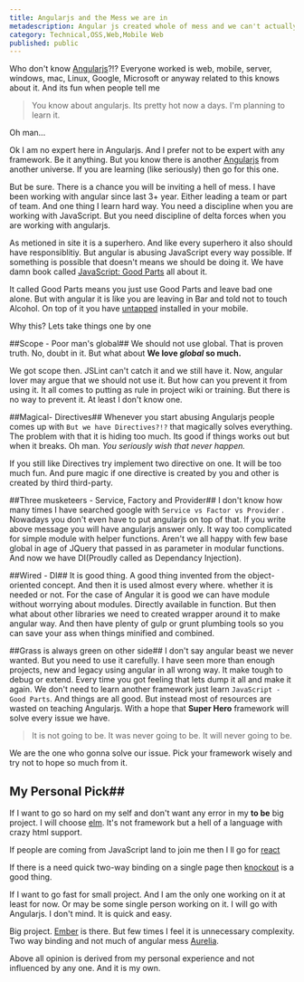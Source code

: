 ```yaml
---
title: Angularjs and the Mess we are in
metadescription: Angular js created whole of mess and we can't actually get out of it. 
category: Technical,OSS,Web,Mobile Web
published: public
---
```

Who don't know [Angularjs](https://angularjs.org/)?!? Everyone worked is web, mobile, server, windows, mac, Linux, Google, Microsoft or anyway related to this knows about it. And its fun when people tell me

> You know about angularjs. Its pretty hot now a days. I'm planning to learn it. 

Oh man...

<!--excerpt-->

Ok I am no expert here in Angularjs. And I prefer not to be expert with any framework. Be it anything. But you know there is another [Angularjs](https://angular.io/) from another universe. If you are learning (like seriously) then go for this one. 

But be sure. There is a chance you will be inviting a hell of mess. I have been working with angular since last 3+ year. Either leading a team or part of team. And one thing I learn hard way. You need a discipline when you are working with JavaScript. But you need discipline of delta forces when you are working with angularjs. 

As metioned in site it is a superhero. And like every superhero it also should have responsiblitiy. But angular is abusing JavaScript every way possible. If something is possible that doesn't means we should be doing it. We have damn book called [JavaScript: Good Parts](http://shop.oreilly.com/product/9780596517748.do) all about it.

It called Good Parts means you just use Good Parts and leave bad one alone. But with angular it is like you are leaving in Bar and told not to touch Alcohol. On top of it you have [untapped](https://play.google.com/store/apps/details?id=com.untappdllc.app&hl=en) installed in your mobile.

Why this? Lets take things one by one

##Scope - Poor man's global##
We should not use global. That is proven truth. No, doubt in it. But what about **We love *global* so much.**

We got scope then. JSLint can't catch it and we still have it. Now, angular lover may argue that we should not use it. But how can you prevent it from using it. It all comes to putting as rule in project wiki or training. But there is no way to prevent it. At least I don't know one. 

##Magical- Directives##
Whenever you start abusing Angularjs people comes up with `But we have Directives?!?` that magically solves everything. The problem with that it is hiding too much. Its good if things works out but when it breaks. Oh man. *You seriously wish that never happen.*

If you still like Directives try implement two directive on one. It will be too much fun. And pure magic if one directive is created by you and other is created by third third-party. 

##Three musketeers - Service, Factory and Provider##
I don't know how many times I have searched google with `Service vs Factor vs Provider` . Nowadays you don't even have to put angularjs on top of that. If you write above message you will have angularjs answer only. It way too complicated for simple module with helper functions. Aren't we all happy with few base global in age of JQuery that passed in as parameter in modular functions. And now we have DI(Proudly called as Dependancy Injection). 

##Wired - DI##
It is good thing. A good thing invented from the object-oriented concept. And then it is used almost every where. whether it is needed or not. For the case of Angular it is good we can have module without worrying about modules. Directly available in function. But then what about other libraries we need to created wrapper around it to make angular way. And then have plenty of gulp or grunt plumbing tools so you can save your ass when things minified and combined.

##Grass is always green on other side##
I don't say angular beast we never wanted. But you need to use it carefully. I have seen more than enough projects, new and legacy using angular in all wrong way. It make tough to debug or extend. Every time you got feeling that lets dump it all and make it again. We don't need to learn another framework just learn `JavaScript - Good Parts`. And things are all good. But instead most of resources are wasted on teaching Angularjs. With a hope that **Super Hero** framework will solve every issue we have. 

> It is not going to be. It was never going to be. It will never going to be.

We are the one who gonna solve our issue. Pick your framework wisely and try not to hope so much from it. 

## My Personal Pick##
If I want to go so hard on my self and don't want any error in my **to be** big project. I will choose [elm](http://elm-lang.org). It's not framework but a hell of a language with crazy html support. 

If people are coming from JavaScript land to join me then I ll go for [react](https://facebook.github.io/react/)

If there is a need quick two-way binding on a single page then [knockout](http://knockoutjs.com/) is a good thing.

If I want to go fast for small project. And I am the only one working on it at least for now. Or may be some single person working on it. I will go with Angularjs. I don't mind. It is quick and easy. 

Big project. [Ember](http://emberjs.com/) is there. But few times I feel it is unnecessary complexity. Two way binding and not much of angular mess [Aurelia](http://aurelia.io/).

Above all opinion is derived from my personal experience and not influenced by any one. And it is my own.